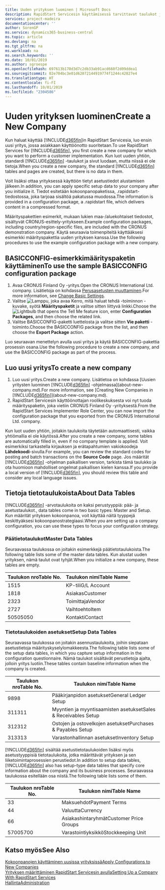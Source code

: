 ```yaml
---
title: Uuden yrityksen luominen | Microsoft Docs
description: RapidStart Servicesin käyttämisessä tarvittavat taulukot ja sivut luodaan, mutta niissä ei ole tietoja.
services: project-madeira
documentationcenter: ''
author: SorenGP
ms.service: dynamics365-business-central
ms.topic: article
ms.devlang: na
ms.tgt_pltfrm: na
ms.workload: na
ms.search.keywords: ''
ms.date: 10/01/2019
ms.author: sgroespe
ms.openlocfilehash: 697613b170d3d7c2db33ab91acd660f2d09ddea1
ms.sourcegitcommit: 02e704bc3e01d62072144919774f1244c42827e4
ms.translationtype: HT
ms.contentlocale: fi-FI
ms.lasthandoff: 10/01/2019
ms.locfileid: "2304586"
---
```

# <a name="create-a-new-company"></a><span data-ttu-id="b792a-103">Uuden yrityksen luominen</span><span class="sxs-lookup"><span data-stu-id="b792a-103">Create a New Company</span></span>
<span data-ttu-id="b792a-104">Kun haluat käyttää [!INCLUDE[d365fin](includes/d365fin_md.md)]in RapidStart Servicesia, luo ensin uusi yritys, jossa asiakkaan käyttöönotto suoritetaan.</span><span class="sxs-lookup"><span data-stu-id="b792a-104">To use RapidStart Services for [!INCLUDE[d365fin](includes/d365fin_md.md)], you first create a new company for which you want to perform a customer implementation.</span></span> <span data-ttu-id="b792a-105">Kun luot uuden yhtiön, standardi [!INCLUDE[d365fin](includes/d365fin_md.md)] -taulukot ja sivut luodaan, mutta niissä ei ole tietoja.</span><span class="sxs-lookup"><span data-stu-id="b792a-105">When you create a new company, the standard [!INCLUDE[d365fin](includes/d365fin_md.md)] tables and pages are created, but there is no data in them.</span></span>

<span data-ttu-id="b792a-106">Voit lisäksi ottaa yrityksessä käyttöön tietyt asetustiedot alustamisen jälkeen.</span><span class="sxs-lookup"><span data-stu-id="b792a-106">In addition, you can apply specific setup data to your company after you initialize it.</span></span> <span data-ttu-id="b792a-107">Tiedot esitetään kokoonpanopaketissa, .rapidstart-tiedostossa, joka tarjoaa sisältöä pakatussa muodossa.</span><span class="sxs-lookup"><span data-stu-id="b792a-107">The information is provided in a configuration package, a .rapidstart file, which delivers content in a compressed format.</span></span>  

<span data-ttu-id="b792a-108">Määrityspakettien esimerkit, mukaan lukien maa-/aluekohtaiset tiedostot, sisältyvät CRONUS-esittely-yritykseen.</span><span class="sxs-lookup"><span data-stu-id="b792a-108">Example configuration packages, including country/region-specific files, are included with the CRONUS demonstration company.</span></span> <span data-ttu-id="b792a-109">Käytä seuraavia toimenpiteitä käyttääksesi esimerkki määrityspakettia uuden yrityksen kanssa.</span><span class="sxs-lookup"><span data-stu-id="b792a-109">Use the following procedures to use the example configuration package with a new company.</span></span>  

## <a name="to-use-the-sample-basicconfig-configuration-package"></a><span data-ttu-id="b792a-110">BASICCONFIG-esimerkkimäärityspaketin käyttäminen</span><span class="sxs-lookup"><span data-stu-id="b792a-110">To use the sample BASICCONFIG configuration package</span></span>  
1. <span data-ttu-id="b792a-111">Avaa CRONUS Finland Oy -yritys.</span><span class="sxs-lookup"><span data-stu-id="b792a-111">Open the CRONUS International Ltd. company.</span></span> <span data-ttu-id="b792a-112">Lisätietoja on kohdassa [Perusasetusten muuttaminen](ui-change-basic-settings.md).</span><span class="sxs-lookup"><span data-stu-id="b792a-112">For more information, see [Change Basic Settings](ui-change-basic-settings.md).</span></span>
2. <span data-ttu-id="b792a-113">Valitse ![Lamppu, joka avaa Kerro, mitä haluat tehdä -toiminnon](media/ui-search/search_small.png "Kerro, mitä haluat tehdä") -kuvake, syötä **Määrityspaketit** ja valitse sitten liittyvä linkki.</span><span class="sxs-lookup"><span data-stu-id="b792a-113">Choose the ![Lightbulb that opens the Tell Me feature](media/ui-search/search_small.png "Tell me what you want to do") icon, enter **Configuration Packages**, and then choose the related link.</span></span>  
3. <span data-ttu-id="b792a-114">Valitse BASICCONFIG-paketti luettelosta ja valitse sitten **Vie paketti** -toiminto.</span><span class="sxs-lookup"><span data-stu-id="b792a-114">Choose the BASICCONFIG package from the list, and then choose the **Export Package** action.</span></span>  

<span data-ttu-id="b792a-115">Luo seuraavan menettelyn avulla uusi yritys ja käytä BASICCONFIG-pakettia prosessin osana.</span><span class="sxs-lookup"><span data-stu-id="b792a-115">Use the following procedure to create a new company, and use the BASICCONFIG package as part of the process.</span></span>  

## <a name="to-create-a-new-company"></a><span data-ttu-id="b792a-116">Luo uusi yritys</span><span class="sxs-lookup"><span data-stu-id="b792a-116">To create a new company</span></span>  
1. <span data-ttu-id="b792a-117">Luo uusi yritys.</span><span class="sxs-lookup"><span data-stu-id="b792a-117">Create a new company.</span></span> <span data-ttu-id="b792a-118">Lisätietoa on kohdassa [Uusien yritysten luominen [!INCLUDE[d365fin](includes/d365fin_md.md)] -ohjelmassa](about-new-company.md).</span><span class="sxs-lookup"><span data-stu-id="b792a-118">For more information, see [Creating New Companies in [!INCLUDE[d365fin](includes/d365fin_md.md)]](about-new-company.md).</span></span>
2. <span data-ttu-id="b792a-119">RapidStart Servicesin käyttöönottajan roolikeskuksesta voi nyt tuoda määrityspaketin, joka vietiin CRONUS Finland Oy -yrityksestä.</span><span class="sxs-lookup"><span data-stu-id="b792a-119">From the RapidStart Services Implementer Role Center, you can now import the configuration package that you exported from the CRONUS International Ltd. company.</span></span>

<span data-ttu-id="b792a-120">Kun luot uuden yhtiön, joitakin taulukoita täytetään automaattisesti, vaikka yhtiömallia ei ole käytössä.</span><span class="sxs-lookup"><span data-stu-id="b792a-120">After you create a new company, some tables are automatically filled in, even if no company template is applied.</span></span> <span data-ttu-id="b792a-121">Voit esimerkiksi tarkastella kirjauksen ja erätapahtumien vakiokoodeja **Lähdekoodi**-sivulla.</span><span class="sxs-lookup"><span data-stu-id="b792a-121">For example, you can review the standard codes for posting and batch transactions on the **Source Code** page.</span></span> <span data-ttu-id="b792a-122">Jos määrität [!INCLUDE[d365fin](includes/d365fin_md.md)] -ohjelman paikallisen version, tarkista tämä taulukko ja ota huomioon mahdolliset ongelmat paikallisen kielen kanssa.</span><span class="sxs-lookup"><span data-stu-id="b792a-122">If you provide a local version of [!INCLUDE[d365fin](includes/d365fin_md.md)], you should review this table and consider any local language issues.</span></span>

## <a name="about-data-tables"></a><span data-ttu-id="b792a-123">Tietoja tietotaulukoista</span><span class="sxs-lookup"><span data-stu-id="b792a-123">About Data Tables</span></span>
[!INCLUDE[d365fin](includes/d365fin_md.md)] <span data-ttu-id="b792a-124">-arvotaulukoita on kaksi perustyyppiä: pää- ja asetustaulukot.</span><span class="sxs-lookup"><span data-stu-id="b792a-124">, data tables come in two basic types: Master and Setup.</span></span> <span data-ttu-id="b792a-125">Kun määrität yrityksen kokoonpanoa, voit käyttää näitä tyyppejä keskittyäksesi kokoonpanostrategiaasi.</span><span class="sxs-lookup"><span data-stu-id="b792a-125">When you are setting up a company configuration, you can use these types to focus your configuration strategy.</span></span>  

### <a name="master-data-tables"></a><span data-ttu-id="b792a-126">Päätietotaulukot</span><span class="sxs-lookup"><span data-stu-id="b792a-126">Master Data Tables</span></span>  
<span data-ttu-id="b792a-127">Seuraavassa taulukossa on joitakin esimerkkejä päätietotaulukoista.</span><span class="sxs-lookup"><span data-stu-id="b792a-127">The following table lists some of the master data tables.</span></span> <span data-ttu-id="b792a-128">Kun alustat uuden yrityksen, nämä taulut ovat tyhjät.</span><span class="sxs-lookup"><span data-stu-id="b792a-128">When you initialize a new company, these tables are empty.</span></span>  

|<span data-ttu-id="b792a-129">Taulukon nro</span><span class="sxs-lookup"><span data-stu-id="b792a-129">Table No.</span></span>|<span data-ttu-id="b792a-130">Taulukon nimi</span><span class="sxs-lookup"><span data-stu-id="b792a-130">Table Name</span></span>|  
|-------------------|--------------------|  
|<span data-ttu-id="b792a-131">15</span><span class="sxs-lookup"><span data-stu-id="b792a-131">15</span></span>|<span data-ttu-id="b792a-132">KP-tili</span><span class="sxs-lookup"><span data-stu-id="b792a-132">G/L Account</span></span>|  
|<span data-ttu-id="b792a-133">18</span><span class="sxs-lookup"><span data-stu-id="b792a-133">18</span></span>|<span data-ttu-id="b792a-134">Asiakas</span><span class="sxs-lookup"><span data-stu-id="b792a-134">Customer</span></span>|  
|<span data-ttu-id="b792a-135">23</span><span class="sxs-lookup"><span data-stu-id="b792a-135">23</span></span>|<span data-ttu-id="b792a-136">Toimittaja</span><span class="sxs-lookup"><span data-stu-id="b792a-136">Vendor</span></span>|  
|<span data-ttu-id="b792a-137">27</span><span class="sxs-lookup"><span data-stu-id="b792a-137">27</span></span>|<span data-ttu-id="b792a-138">Vaihtoehto</span><span class="sxs-lookup"><span data-stu-id="b792a-138">Item</span></span>|  
|<span data-ttu-id="b792a-139">5050</span><span class="sxs-lookup"><span data-stu-id="b792a-139">5050</span></span>|<span data-ttu-id="b792a-140">Kontakti</span><span class="sxs-lookup"><span data-stu-id="b792a-140">Contact</span></span>|  

### <a name="setup-data-tables"></a><span data-ttu-id="b792a-141">Tietotaulukoiden asetukset</span><span class="sxs-lookup"><span data-stu-id="b792a-141">Setup Data Tables</span></span>  
<span data-ttu-id="b792a-142">Seuraavassa taulukossa on joitakin asennustaulukoita, joihin siepataan asetustietoja määrityskyselylomakkeesta.</span><span class="sxs-lookup"><span data-stu-id="b792a-142">The following table lists some of the setup data tables, in which you capture setup information in the configuration questionnaire.</span></span> <span data-ttu-id="b792a-143">Nämä taulukot sisältävät perustietoja ajalta, jolloin yritys luotiin.</span><span class="sxs-lookup"><span data-stu-id="b792a-143">These tables contain baseline information when the company is created.</span></span>  

|<span data-ttu-id="b792a-144">Taulukon nro</span><span class="sxs-lookup"><span data-stu-id="b792a-144">Table No.</span></span>|<span data-ttu-id="b792a-145">Taulukon nimi</span><span class="sxs-lookup"><span data-stu-id="b792a-145">Table Name</span></span>|  
|-------------------|--------------------|  
|<span data-ttu-id="b792a-146">98</span><span class="sxs-lookup"><span data-stu-id="b792a-146">98</span></span>|<span data-ttu-id="b792a-147">Pääkirjanpidon asetukset</span><span class="sxs-lookup"><span data-stu-id="b792a-147">General Ledger Setup</span></span>|  
|<span data-ttu-id="b792a-148">311</span><span class="sxs-lookup"><span data-stu-id="b792a-148">311</span></span>|<span data-ttu-id="b792a-149">Myyntien ja myyntisaamisten asetukset</span><span class="sxs-lookup"><span data-stu-id="b792a-149">Sales & Receivables Setup</span></span>|  
|<span data-ttu-id="b792a-150">312</span><span class="sxs-lookup"><span data-stu-id="b792a-150">312</span></span>|<span data-ttu-id="b792a-151">Ostojen ja ostovelkojen asetukset</span><span class="sxs-lookup"><span data-stu-id="b792a-151">Purchases & Payables Setup</span></span>|  
|<span data-ttu-id="b792a-152">313</span><span class="sxs-lookup"><span data-stu-id="b792a-152">313</span></span>|<span data-ttu-id="b792a-153">Varastonhallinnan asetukset</span><span class="sxs-lookup"><span data-stu-id="b792a-153">Inventory Setup</span></span>|  

<span data-ttu-id="b792a-154">[!INCLUDE[d365fin](includes/d365fin_md.md)] sisältää asetustietotaulukoiden lisäksi myös asetustyyppisiä tietotaulukoita, jotka määrittävät yrityksen ja sen liiketoimintaprosessien perustiedot.</span><span class="sxs-lookup"><span data-stu-id="b792a-154">In addition to setup data tables, [!INCLUDE[d365fin](includes/d365fin_md.md)] also has setup-type data tables that specify core information about the company and its business processes.</span></span> <span data-ttu-id="b792a-155">Seuraavassa taulukossa esitellään osa niistä.</span><span class="sxs-lookup"><span data-stu-id="b792a-155">The following table lists some of them.</span></span>  

|<span data-ttu-id="b792a-156">Taulukon nro</span><span class="sxs-lookup"><span data-stu-id="b792a-156">Table No.</span></span>|<span data-ttu-id="b792a-157">Taulukon nimi</span><span class="sxs-lookup"><span data-stu-id="b792a-157">Table Name</span></span>|  
|-------------------|--------------------|  
|<span data-ttu-id="b792a-158">3</span><span class="sxs-lookup"><span data-stu-id="b792a-158">3</span></span>|<span data-ttu-id="b792a-159">Maksuehdot</span><span class="sxs-lookup"><span data-stu-id="b792a-159">Payment Terms</span></span>|  
|<span data-ttu-id="b792a-160">4</span><span class="sxs-lookup"><span data-stu-id="b792a-160">4</span></span>|<span data-ttu-id="b792a-161">Valuutta</span><span class="sxs-lookup"><span data-stu-id="b792a-161">Currency</span></span>|  
|<span data-ttu-id="b792a-162">6</span><span class="sxs-lookup"><span data-stu-id="b792a-162">6</span></span>|<span data-ttu-id="b792a-163">Asiakashintaryhmät</span><span class="sxs-lookup"><span data-stu-id="b792a-163">Customer Price Groups</span></span>|  
|<span data-ttu-id="b792a-164">5700</span><span class="sxs-lookup"><span data-stu-id="b792a-164">5700</span></span>|<span data-ttu-id="b792a-165">Varastointiyksikkö</span><span class="sxs-lookup"><span data-stu-id="b792a-165">Stockkeeping Unit</span></span>|

  

## <a name="see-also"></a><span data-ttu-id="b792a-166">Katso myös</span><span class="sxs-lookup"><span data-stu-id="b792a-166">See Also</span></span>  
[<span data-ttu-id="b792a-167">Kokoonpanojen käyttäminen uusissa yrityksissä</span><span class="sxs-lookup"><span data-stu-id="b792a-167">Apply Configurations to New Companies</span></span>](admin-apply-configuration-to-new-companies.md)  
[<span data-ttu-id="b792a-168">Yrityksen määrittäminen RapidStart Servicesin avulla</span><span class="sxs-lookup"><span data-stu-id="b792a-168">Setting Up a Company With RapidStart Services</span></span>](admin-set-up-a-company-with-rapidstart.md)  
[<span data-ttu-id="b792a-169">Hallinta</span><span class="sxs-lookup"><span data-stu-id="b792a-169">Administration</span></span>](admin-setup-and-administration.md)

